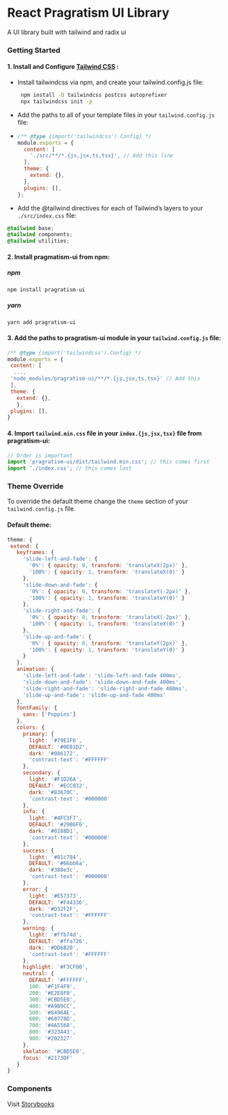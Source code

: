 # React Pragratism UI Library

A UI library built with tailwind and radix ui

### Getting Started

#### 1. Install and Configure <a href="https://tailwindcss.com/" rel="nofollow" >Tailwind CSS</a> :

- Install tailwindcss via npm, and create your tailwind.config.js file:

  ```bash
   npm install -D tailwindcss postcss autoprefixer
   npx tailwindcss init -p
  ```

- Add the paths to all of your template files in your `tailwind.config.js` file:
- ```javascript
  /** @type {import('tailwindcss').Config} */
  module.exports = {
    content: [
      './src/**/*.{js,jsx,ts,tsx}', // Add this line
    ],
    theme: {
      extend: {},
    },
    plugins: [],
  };
  ```
- Add the @tailwind directives for each of Tailwind’s layers to your `./src/index.css` file:

```css
@tailwind base;
@tailwind components;
@tailwind utilities;
```

#### 2. Install pragmatism-ui from npm:

##### npm

```bash
npm install pragratism-ui
```

##### yarn

```bash
yarn add pragratism-ui
```

#### 3. Add the paths to pragratism-ui module in your `tailwind.config.js` file:

```javascript
/** @type {import('tailwindcss').Config} */
module.exports = {
 content: [
  ...,
 'node_modules/pragratism-ui/**/*.{js,jsx,ts,tsx}' // Add this
 ],
 theme: {
   extend: {},
   },
 plugins: [],
}
```

#### 4. Import `tailwind.min.css` file in your `index.{js,jsx,tsx}` file from pragratism-ui:

```javascript
// Order is important
import 'pragratism-ui/dist/tailwind.min.css'; // this comes first
import './index.css'; // this comes last
```

### Theme Override

To override the default theme change the `theme` section of your `tailwind.config.js` file.

#### Default theme:

```javascript
theme: {
 extend: {
   keyframes: {
     'slide-left-and-fade': {
       '0%': { opacity: 0, transform: 'translateX(2px)' },
       '100%': { opacity: 1, transform: 'translateX(0)' }
     },
     'slide-down-and-fade': {
       '0%': { opacity: 0, transform: 'translateY(-2px)' },
       '100%': { opacity: 1, transform: 'translateY(0)' }
     },
     'slide-right-and-fade': {
       '0%': { opacity: 0, transform: 'translateX(-2px)' },
       '100%': { opacity: 1, transform: 'translateX(0)' }
     },
     'slide-up-and-fade': {
       '0%': { opacity: 0, transform: 'translateY(2px)' },
       '100%': { opacity: 1, transform: 'translateY(0)' }
     }
   },
   animation: {
     'slide-left-and-fade': 'slide-left-and-fade 400ms',
     'slide-down-and-fade': 'slide-down-and-fade 400ms',
     'slide-right-and-fade': 'slide-right-and-fade 400ms',
     'slide-up-and-fade': 'slide-up-and-fade 400ms'
   },
   fontFamily: {
     sans: ['Poppins']
   },
   colors: {
     primary: {
       light: '#79E1F6',
       DEFAULT: '#0EB1D2',
       dark: '#086172',
       'contrast-text': '#FFFFFF'
     },
     secondary: {
       light: '#F1D26A',
       DEFAULT: '#ECC032',
       dark: '#83670C',
       'contrast-text': '#000000'
     },
     info: {
       light: '#4FC3F7',
       DEFAULT: '#29B6F6',
       dark: '#0288D1',
       'contrast-text': '#000000'
     },
     success: {
       light: '#81c784',
       DEFAULT: '#66bb6a',
       dark: '#388e3c',
       'contrast-text': '#000000'
     },
     error: {
       light: '#E57373',
       DEFAULT: '#F44336',
       dark: '#D32F2F',
       'contrast-text': '#FFFFFF'
     },
     warning: {
       light: '#ffb74d',
       DEFAULT: '#ffa726',
       dark: '#DD6B20',
       'contrast-text': '#FFFFFF'
     },
     highlight: '#F3CF00',
     neutral: {
       DEFAULT: '#FFFFFF',
       100: '#F1F4F9',
       200: '#E2E8F0',
       300: '#CBD5E0',
       400: '#A9B9CC',
       500: '#8496AE',
       600: '#68778D',
       700: '#4A5568',
       800: '#323A43',
       900: '#202327'
     },
     skelaton: '#CBD5E0',
     focus: '#2173DF'
   }
}
```

### Components

Visit [Storybooks](https://pragmatism-ui.vercel.app/)
